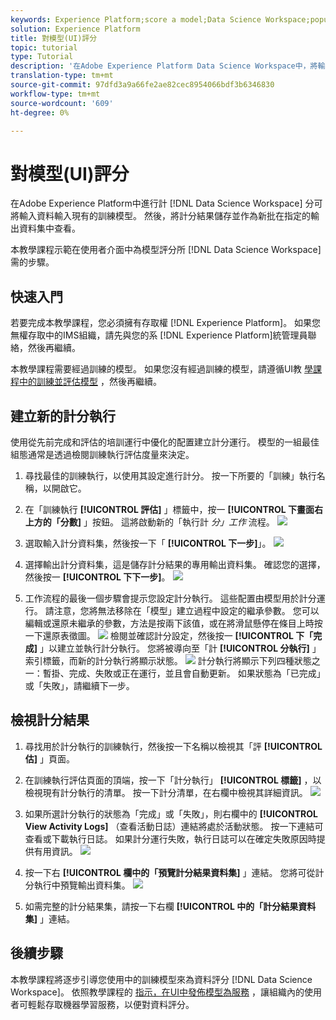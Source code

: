 ```yaml
---
keywords: Experience Platform;score a model;Data Science Workspace;popular topics;ui;scoring run;scoring results
solution: Experience Platform
title: 對模型(UI)評分
topic: tutorial
type: Tutorial
description: '在Adobe Experience Platform Data Science Workspace中，將輸入資料輸入現有的訓練模型，即可獲得分數。 然後，將計分結果儲存並作為新批在指定的輸出資料集中查看。 '
translation-type: tm+mt
source-git-commit: 97dfd3a9a66fe2ae82cec8954066bdf3b6346830
workflow-type: tm+mt
source-wordcount: '609'
ht-degree: 0%

---
```



# 對模型(UI)評分

在Adobe Experience Platform中進行計 [!DNL Data Science Workspace] 分可將輸入資料輸入現有的訓練模型。 然後，將計分結果儲存並作為新批在指定的輸出資料集中查看。

本教學課程示範在使用者介面中為模型評分所 [!DNL Data Science Workspace] 需的步驟。

## 快速入門

若要完成本教學課程，您必須擁有存取權 [!DNL Experience Platform]。 如果您無權存取中的IMS組織，請先與您的系 [!DNL Experience Platform]統管理員聯絡，然後再繼續。

本教學課程需要經過訓練的模型。 如果您沒有經過訓練的模型，請遵循UI教 [學課程中的訓練並評估模型](./train-evaluate-model-ui.md) ，然後再繼續。

## 建立新的計分執行

使用從先前完成和評估的培訓運行中優化的配置建立計分運行。 模型的一組最佳組態通常是透過檢閱訓練執行評估度量來決定。

1. 尋找最佳的訓練執行，以使用其設定進行計分。 按一下所要的「訓練」執行名稱，以開啟它。

2. 在「訓練執行 **[!UICONTROL 評估]** 」標籤中，按一 **[!UICONTROL 下畫面右上方的「分數]** 」按鈕。 這將啟動新的「執行計 *分」工作* 流程。
   ![](../images/models-recipes/score/training_run_overview.png)

3. 選取輸入計分資料集，然後按一下「 **[!UICONTROL 下一步]**」。
   ![](../images/models-recipes/score/scoring_input.png)

4. 選擇輸出計分資料集，這是儲存計分結果的專用輸出資料集。 確認您的選擇，然後按一 **[!UICONTROL 下下一步]**。
   ![](../images/models-recipes/score/scoring_results.png)

5. 工作流程的最後一個步驟會提示您設定計分執行。 這些配置由模型用於計分運行。
請注意，您將無法移除在「模型」建立過程中設定的繼承參數。 您可以編輯或還原未繼承的參數，方法是按兩下該值，或在將滑鼠懸停在條目上時按一下還原表徵圖。
   ![](../images/models-recipes/score/configuration.png)
檢閱並確認計分設定，然後按一 **[!UICONTROL 下「完成]** 」以建立並執行計分執行。 您將被導向至「計 **[!UICONTROL 分執行]** 」索引標籤，而新的計分執行將顯示狀態。
   ![](../images/models-recipes/score/scoring_runs_tab.png)
計分執行將顯示下列四種狀態之一：暫掛、完成、失敗或正在運行，並且會自動更新。 如果狀態為「已完成」或「失敗」，請繼續下一步。

## 檢視計分結果

1. 尋找用於計分執行的訓練執行，然後按一下名稱以檢視其「評 **[!UICONTROL 估]** 」頁面。

2. 在訓練執行評估頁面的頂端，按一下「計分執行」 **[!UICONTROL 標籤]** ，以檢視現有計分執行的清單。 按一下計分清單，在右欄中檢視其詳細資訊。
   ![](../images/models-recipes/score/view_details.png)

3. 如果所選計分執行的狀態為「完成」或「失敗」，則右欄中的 **[!UICONTROL View Activity Logs]** （查看活動日誌）連結將處於活動狀態。 按一下連結可查看或下載執行日誌。 如果計分運行失敗，執行日誌可以在確定失敗原因時提供有用資訊。
   ![](../images/models-recipes/score/activity_logs.png)

4. 按一下右 **[!UICONTROL 欄中的「預覽計分結果資料集]** 」連結。 您將可從計分執行中預覽輸出資料集。
   ![](../images/models-recipes/score/preview_results.png)

5. 如需完整的計分結果集，請按一下右欄 **[!UICONTROL 中的「計分結果資料集]** 」連結。

## 後續步驟

本教學課程將逐步引導您使用中的訓練模型來為資料評分 [!DNL Data Science Workspace]。 依照教學課程的 [指示，在UI中發佈模型為服務](./publish-model-service-ui.md) ，讓組織內的使用者可輕鬆存取機器學習服務，以便對資料評分。
